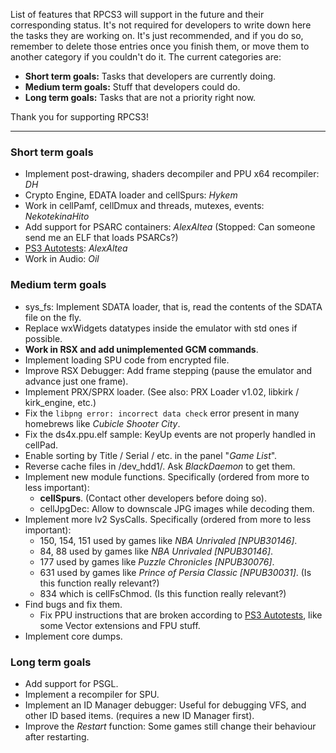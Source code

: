 List of features that RPCS3 will support in the future and their corresponding status. It's not required for developers to write down here the tasks they are working on. It's just recommended, and if you do so, remember to delete those entries once you finish them, or move them to another category if you couldn't do it. The current categories are:
* **Short term goals:** Tasks that developers are currently doing.
* **Medium term goals:** Stuff that developers could do.
* **Long term goals:** Tasks that are not a priority right now.

Thank you for supporting RPCS3!

***
### Short term goals
* Implement post-drawing, shaders decompiler and PPU x64 recompiler: _DH_
* Crypto Engine, EDATA loader and cellSpurs: _Hykem_
* Work in cellPamf, cellDmux and threads, mutexes, events: _NekotekinaHito_
* Add support for PSARC containers: _AlexAltea_ (Stopped: Can someone send me an ELF that loads PSARCs?)
* [PS3 Autotests](https://github.com/DHrpcs3/ps3autotests/): _AlexAltea_
* Work in Audio: _Oil_


### Medium term goals
* sys_fs: Implement SDATA loader, that is, read the contents of the SDATA file on the fly.
* Replace wxWidgets datatypes inside the emulator with std ones if possible.
* **Work in RSX and add unimplemented GCM commands**.
* Implement loading SPU code from encrypted file.
* Improve RSX Debugger: Add frame stepping (pause the emulator and advance just one frame).
* Implement PRX/SPRX loader. (See also: PRX Loader v1.02, libkirk / kirk_engine, etc.)
* Fix the `libpng error: incorrect data check` error present in many homebrews like _Cubicle Shooter City_.
* Fix the ds4x.ppu.elf sample: KeyUp events are not properly handled in cellPad.
* Enable sorting by Title / Serial / etc. in the panel "_Game List_".
* Reverse cache files in /dev_hdd1/. Ask _BlackDaemon_ to get them.
* Implement new module functions. Specifically (ordered from more to less important):
    * **cellSpurs**. (Contact other developers before doing so).
    * cellJpgDec: Allow to downscale JPG images while decoding them.
* Implement more lv2 SysCalls. Specifically (ordered from more to less important):
    * 150, 154, 151 used by games like _NBA Unrivaled [NPUB30146]_.
    * 84, 88 used by games like _NBA Unrivaled [NPUB30146]_.
    * 177 used by games like _Puzzle Chronicles [NPUB30076]_.
    * 631 used by games like _Prince of Persia Classic [NPUB30031]_. (Is this function really relevant?)
    * 834 which is cellFsChmod. (Is this function really relevant?)
* Find bugs and fix them.
    * Fix PPU instructions that are broken according to [PS3 Autotests](https://github.com/DHrpcs3/ps3autotests/), like some Vector extensions and FPU stuff.
* Implement core dumps.


### Long term goals
* Add support for PSGL.
* Implement a recompiler for SPU.
* Implement an ID Manager debugger: Useful for debugging VFS, and other ID based items. (requires a new ID Manager first).
* Improve the _Restart_ function: Some games still change their behaviour after restarting.